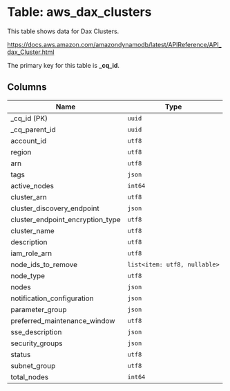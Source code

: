 # Table: aws_dax_clusters

This table shows data for Dax Clusters.

https://docs.aws.amazon.com/amazondynamodb/latest/APIReference/API_dax_Cluster.html

The primary key for this table is **_cq_id**.

## Columns

| Name          | Type          |
| ------------- | ------------- |
|_cq_id (PK)|`uuid`|
|_cq_parent_id|`uuid`|
|account_id|`utf8`|
|region|`utf8`|
|arn|`utf8`|
|tags|`json`|
|active_nodes|`int64`|
|cluster_arn|`utf8`|
|cluster_discovery_endpoint|`json`|
|cluster_endpoint_encryption_type|`utf8`|
|cluster_name|`utf8`|
|description|`utf8`|
|iam_role_arn|`utf8`|
|node_ids_to_remove|`list<item: utf8, nullable>`|
|node_type|`utf8`|
|nodes|`json`|
|notification_configuration|`json`|
|parameter_group|`json`|
|preferred_maintenance_window|`utf8`|
|sse_description|`json`|
|security_groups|`json`|
|status|`utf8`|
|subnet_group|`utf8`|
|total_nodes|`int64`|